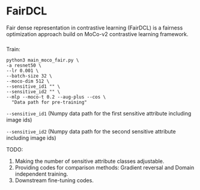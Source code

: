 # FairDCL


Fair dense representation in contrastive learning (FairDCL) is a fairness optimization approach build on MoCo-v2 contrastive learning framework. 

###
Train:
```
python3 main_moco_fair.py \
-a resnet50 \
--lr 0.001 \
--batch-size 32 \
--moco-dim 512 \
--sensitive_id1 "" \
--sensitive_id2 "" \
--mlp --moco-t 0.2 --aug-plus --cos \
  "Data path for pre-training"
```

````--sensitive_id1````  (Numpy data path for the first sensitive attribute including image ids)

````--sensitive_id2````  (Numpy data path for the second sensitive attribute including image ids)


TODO:
1) Making the number of sensitive attribute classes adjustable.
2) Providing codes for comparison methods: Gradient reversal and Domain independent training.
3) Downstream fine-tuning codes.
